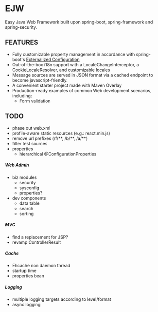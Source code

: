# EJW
Easy Java Web Framework built upon spring-boot, spring-framework and spring-security.

## FEATURES
- Fully customizable property management in accordance with spring-boot's [Externalized Configuration](https://docs.spring.io/spring-boot/docs/current/reference/html/boot-features-external-config.html)
- Out-of-the-box i18n support with a LocaleChangeInterceptor, a CookieLocaleResolver, and customizable locales
- Message sources are served in JSON format via a cached endpoint to become javascript-friendly.
- A convenient starter project made with Maven Overlay
- Production-ready examples of common Web development scenarios, including:
    - Form validation

## TODO
- phase out web.xml
- profile-aware static resources (e.g.: react.min.js)
- remove url prefixes (/f/\*\*, /b/\*\*, /a/\*\*)
- filter test sources
- properties
  - hierarchical @ConfigurationProperties

##### Web Admin
- biz modules
  - security
  - sysconfig
  - properties?
- dev components
  - data table
  - search
  - sorting

##### MVC
- find a replacement for JSP?
- revamp ControllerResult

##### Cache
- Ehcache non daemon thread
- startup time
- properties bean

##### Logging
- multiple logging targets according to level/format
- async logging



